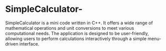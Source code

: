 # SimpleCalculator-
SimpleCalculator is a mini code written in C++. It offers a wide range of mathematical operations and unit conversions to meet various computational needs. The application is designed to be user-friendly, allowing users to perform calculations interactively through a simple menu-driven interface.
